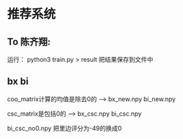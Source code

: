 # 推荐系统

## To 陈齐翔:
运行： python3 train.py > result
把结果保存到文件中

## bx bi
coo_matrix计算的均值是除去0的 ——> bx_new.npy  bi_new.npy

csc_matrix是包括0的 ——> bx_csc.npy  bi_csc.npy

bi_csc_no0.npy  把里边评分为-49的换成0